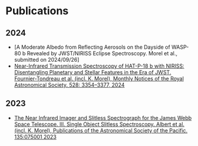 # Publications

## 2024
- [A Moderate Albedo from Reflecting Aerosols on the Dayside of WASP-80 b Revealed by JWST/NIRISS Eclipse Spectroscopy. Morel et al., submitted on 2024/09/26]
- [Near-Infrared Transmission Spectroscopy of HAT-P-18 b with NIRISS: Disentangling Planetary and Stellar Features in the Era of JWST. Fournier-Tondreau et al. (incl. K. Morel), Monthly Notices of the Royal Astronomical Society. 528: 3354–3377, 2024]([https://academic.oup.com/mnras/article/528/2/3354/7468143])
## 2023
- [The Near Infrared Imager and Slitless Spectrograph for the James Webb Space Telescope. III. Single Object Slitless Spectroscopy. Albert et al. (incl. K. Morel), Publications of the Astronomical Society of the Pacific. 135:075001 2023 ]([https://iopscience.iop.org/article/10.1088/1538-3873/acd7a3])